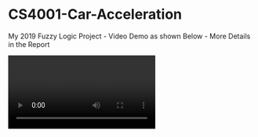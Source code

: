 # CS4001-Car-Acceleration

My 2019 Fuzzy Logic Project - Video Demo as shown Below - More Details in the Report

![Video of Project](https://raw.githubusercontent.com/TobiasHallen/CS4001-Car-Acceleration/master/video%20demo.mp4)
